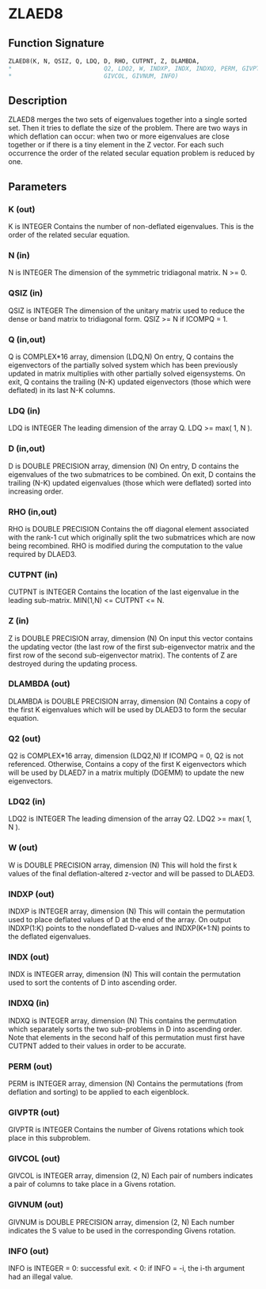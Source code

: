 # ZLAED8

## Function Signature

```fortran
ZLAED8(K, N, QSIZ, Q, LDQ, D, RHO, CUTPNT, Z, DLAMBDA,
*                          Q2, LDQ2, W, INDXP, INDX, INDXQ, PERM, GIVPTR,
*                          GIVCOL, GIVNUM, INFO)
```

## Description


 ZLAED8 merges the two sets of eigenvalues together into a single
 sorted set.  Then it tries to deflate the size of the problem.
 There are two ways in which deflation can occur:  when two or more
 eigenvalues are close together or if there is a tiny element in the
 Z vector.  For each such occurrence the order of the related secular
 equation problem is reduced by one.

## Parameters

### K (out)

K is INTEGER Contains the number of non-deflated eigenvalues. This is the order of the related secular equation.

### N (in)

N is INTEGER The dimension of the symmetric tridiagonal matrix. N >= 0.

### QSIZ (in)

QSIZ is INTEGER The dimension of the unitary matrix used to reduce the dense or band matrix to tridiagonal form. QSIZ >= N if ICOMPQ = 1.

### Q (in,out)

Q is COMPLEX*16 array, dimension (LDQ,N) On entry, Q contains the eigenvectors of the partially solved system which has been previously updated in matrix multiplies with other partially solved eigensystems. On exit, Q contains the trailing (N-K) updated eigenvectors (those which were deflated) in its last N-K columns.

### LDQ (in)

LDQ is INTEGER The leading dimension of the array Q. LDQ >= max( 1, N ).

### D (in,out)

D is DOUBLE PRECISION array, dimension (N) On entry, D contains the eigenvalues of the two submatrices to be combined. On exit, D contains the trailing (N-K) updated eigenvalues (those which were deflated) sorted into increasing order.

### RHO (in,out)

RHO is DOUBLE PRECISION Contains the off diagonal element associated with the rank-1 cut which originally split the two submatrices which are now being recombined. RHO is modified during the computation to the value required by DLAED3.

### CUTPNT (in)

CUTPNT is INTEGER Contains the location of the last eigenvalue in the leading sub-matrix. MIN(1,N) <= CUTPNT <= N.

### Z (in)

Z is DOUBLE PRECISION array, dimension (N) On input this vector contains the updating vector (the last row of the first sub-eigenvector matrix and the first row of the second sub-eigenvector matrix). The contents of Z are destroyed during the updating process.

### DLAMBDA (out)

DLAMBDA is DOUBLE PRECISION array, dimension (N) Contains a copy of the first K eigenvalues which will be used by DLAED3 to form the secular equation.

### Q2 (out)

Q2 is COMPLEX*16 array, dimension (LDQ2,N) If ICOMPQ = 0, Q2 is not referenced. Otherwise, Contains a copy of the first K eigenvectors which will be used by DLAED7 in a matrix multiply (DGEMM) to update the new eigenvectors.

### LDQ2 (in)

LDQ2 is INTEGER The leading dimension of the array Q2. LDQ2 >= max( 1, N ).

### W (out)

W is DOUBLE PRECISION array, dimension (N) This will hold the first k values of the final deflation-altered z-vector and will be passed to DLAED3.

### INDXP (out)

INDXP is INTEGER array, dimension (N) This will contain the permutation used to place deflated values of D at the end of the array. On output INDXP(1:K) points to the nondeflated D-values and INDXP(K+1:N) points to the deflated eigenvalues.

### INDX (out)

INDX is INTEGER array, dimension (N) This will contain the permutation used to sort the contents of D into ascending order.

### INDXQ (in)

INDXQ is INTEGER array, dimension (N) This contains the permutation which separately sorts the two sub-problems in D into ascending order. Note that elements in the second half of this permutation must first have CUTPNT added to their values in order to be accurate.

### PERM (out)

PERM is INTEGER array, dimension (N) Contains the permutations (from deflation and sorting) to be applied to each eigenblock.

### GIVPTR (out)

GIVPTR is INTEGER Contains the number of Givens rotations which took place in this subproblem.

### GIVCOL (out)

GIVCOL is INTEGER array, dimension (2, N) Each pair of numbers indicates a pair of columns to take place in a Givens rotation.

### GIVNUM (out)

GIVNUM is DOUBLE PRECISION array, dimension (2, N) Each number indicates the S value to be used in the corresponding Givens rotation.

### INFO (out)

INFO is INTEGER = 0: successful exit. < 0: if INFO = -i, the i-th argument had an illegal value.

